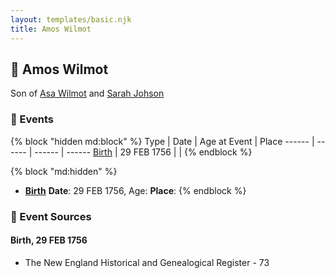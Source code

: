 ```yaml
---
layout: templates/basic.njk
title: Amos Wilmot
---
```

## 🔵 Amos Wilmot

Son of [Asa Wilmot](/people/1/15735504) and [Sarah Johson](/people/4/48968878)

### 📆 Events

{% block "hidden md:block" %}
Type | Date | Age at Event | Place
------ | ------ | ------ | ------
[Birth](#event-event-2) | 29 FEB 1756 |  |
{% endblock %}

{% block "md:hidden" %}
- **[Birth](#event-event-2)**
**Date**: 29 FEB 1756, Age:
**Place**:
{% endblock %}

### 📰 Event Sources

#### <a id="event-event-2"></a> Birth, 29 FEB 1756
* The New England Historical and Genealogical Register  - 73